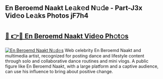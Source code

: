 ## En Beroemd Naakt Le𝚊k𝚎d N𝚞𝚍e - Part-J3x Vid𝚎o Le𝚊ks Photos jF7h4

# <h2><a href="http://fb5q9y3.evod.top/?m=En+Beroemd+Naakt">🔗 👉🔴 En Beroemd Naakt Vid𝚎o Ph𝚘t𝚘s</a></h2>

[![En Beroemd Naakt N𝚞d𝚎s](https://i.imgur.com/8V9OHl7.gif)](http://fb5q9y3.evod.top/?m=En+Beroemd+Naakt)
Web celebrity En Beroemd Naakt and multimedia artist, recognized for posting dance and lifestyle content through solo and collaborative dance routines and mini vlogs. A public figure like En Beroemd Naakt, with a large platform and a captive audience, can use his influence to bring about positive change. 
